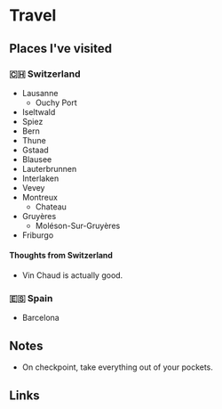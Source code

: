 # Travel

## Places I've visited

### 🇨🇭 Switzerland

* Lausanne
  * Ouchy Port
* Iseltwald
* Spiez
* Bern
* Thune
* Gstaad
* Blausee
* Lauterbrunnen
* Interlaken
* Vevey
* Montreux
  * Chateau
* Gruyères
  * Moléson-Sur-Gruyères
* Friburgo

#### Thoughts from Switzerland

* Vin Chaud is actually good.

### 🇪🇸 Spain

* Barcelona

## Notes

* On checkpoint, take everything out of your pockets.

## Links

